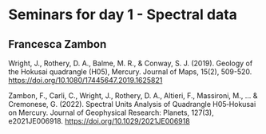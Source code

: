 # Seminars for day 1 - Spectral data

## Francesca Zambon

Wright, J., Rothery, D. A., Balme, M. R., & Conway, S. J. (2019). Geology of the Hokusai quadrangle (H05), Mercury. Journal of Maps, 15(2), 509-520. https://doi.org/10.1080/17445647.2019.1625821

Zambon, F., Carli, C., Wright, J., Rothery, D. A., Altieri, F., Massironi, M., ... & Cremonese, G. (2022). Spectral Units Analysis of Quadrangle H05‐Hokusai on Mercury. Journal of Geophysical Research: Planets, 127(3), e2021JE006918. https://doi.org/10.1029/2021JE006918
